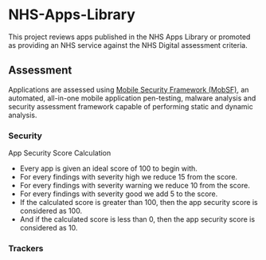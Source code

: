 # NHS-Apps-Library

This project reviews apps published in the NHS Apps Library or promoted as providing an NHS service against the NHS Digital assessment criteria.

## Assessment

Applications are assessed using [Mobile Security Framework (MobSF)](https://mobsf.github.io/docs/#/), an automated, all-in-one mobile application pen-testing, malware analysis and security assessment framework capable of performing static and dynamic analysis.

### Security

App Security Score Calculation

* Every app is given an ideal score of 100 to begin with.
* For every findings with severity <span class="danger">high</span> we reduce 15 from the score.
* For every findings with severity <span class="warning">warning</span> we reduce 10 from the score.
* For every findings with severity <span class="success">good</span> we add 5 to the score.
* If the calculated score is greater than 100, then the app security score is considered as 100.
* And if the calculated score is less than 0, then the app security score is considered as 10.

### Trackers